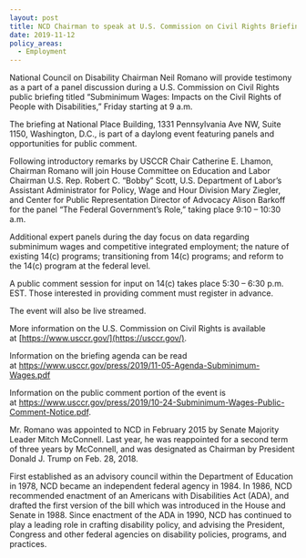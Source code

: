 ```yaml
---
layout: post
title: NCD Chairman to speak at U.S. Commission on Civil Rights Briefing
date: 2019-11-12
policy_areas:
  - Employment
---
```

National Council on Disability Chairman Neil Romano will provide testimony as a part of a panel discussion during a U.S. Commission on Civil Rights public briefing titled “Subminimum Wages: Impacts on the Civil Rights of People with Disabilities,” Friday starting at 9 a.m.

The briefing at National Place Building, 1331 Pennsylvania Ave NW, Suite 1150, Washington, D.C., is part of a daylong event featuring panels and opportunities for public comment.

Following introductory remarks by USCCR Chair Catherine E. Lhamon, Chairman Romano will join House Committee on Education and Labor Chairman U.S. Rep. Robert C. “Bobby” Scott, U.S. Department of Labor’s Assistant Administrator for Policy, Wage and Hour Division Mary Ziegler, and Center for Public Representation Director of Advocacy Alison Barkoff for the panel “The Federal Government’s Role,” taking place 9:10 – 10:30 a.m.

Additional expert panels during the day focus on data regarding subminimum wages and competitive integrated employment; the nature of existing 14(c) programs; transitioning from 14(c) programs; and reform to the 14(c) program at the federal level.

A public comment session for input on 14(c) takes place 5:30 – 6:30 p.m. EST. Those interested in providing comment must register in advance.

The event will also be live streamed.

More information on the U.S. Commission on Civil Rights is available at [https://www.usccr.gov/](https://usccr.gov/).

Information on the briefing agenda can be read at <https://www.usccr.gov/press/2019/11-05-Agenda-Subminimum-Wages.pdf>

Information on the public comment portion of the event is at <https://www.usccr.gov/press/2019/10-24-Subminimum-Wages-Public-Comment-Notice.pdf>.

Mr. Romano was appointed to NCD in February 2015 by Senate Majority Leader Mitch McConnell. Last year, he was reappointed for a second term of three years by McConnell, and was designated as Chairman by President Donald J. Trump on Feb. 28, 2018.   

First established as an advisory council within the Department of Education in 1978, NCD became an independent federal agency in 1984. In 1986, NCD recommended enactment of an Americans with Disabilities Act (ADA), and drafted the first version of the bill which was introduced in the House and Senate in 1988. Since enactment of the ADA in 1990, NCD has continued to play a leading role in crafting disability policy, and advising the President, Congress and other federal agencies on disability policies, programs, and practices.